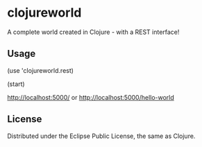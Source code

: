# clojureworld

A complete world created in Clojure - with a REST interface!

## Usage

(use 'clojureworld.rest)

(start)

[http://localhost:5000/](http://localhost:5000/)
or
[http://localhost:5000/hello-world](http://localhost:5000/hello-world)


## License

Distributed under the Eclipse Public License, the same as Clojure.
